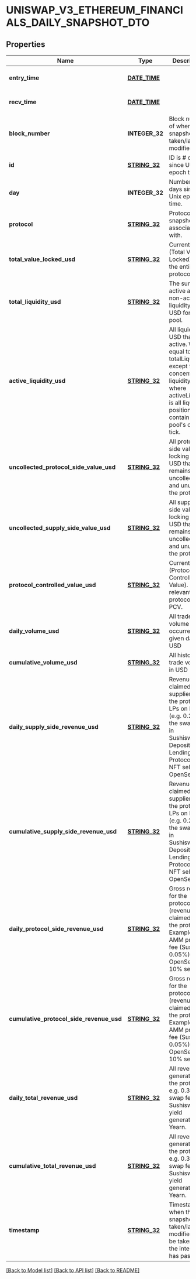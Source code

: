 # UNISWAP_V3_ETHEREUM_FINANCIALS_DAILY_SNAPSHOT_DTO

## Properties
Name | Type | Description | Notes
------------ | ------------- | ------------- | -------------
**entry_time** | [**DATE_TIME**](DATE_TIME.md) |  | [optional] [default to null]
**recv_time** | [**DATE_TIME**](DATE_TIME.md) |  | [optional] [default to null]
**block_number** | **INTEGER_32** | Block number of when this snapshot was taken/last modified.) | [optional] [default to null]
**id** | [**STRING_32**](STRING_32.md) | ID is # of days since Unix epoch time. | [optional] [default to null]
**day** | **INTEGER_32** | Number of days since Unix epoch time. | [optional] [default to null]
**protocol** | [**STRING_32**](STRING_32.md) | Protocol this snapshot is associated with. | [optional] [default to null]
**total_value_locked_usd** | [**STRING_32**](STRING_32.md) | Current TVL (Total Value Locked) of the entire protocol. | [optional] [default to null]
**total_liquidity_usd** | [**STRING_32**](STRING_32.md) | The sum of all active and non-active liquidity in USD for this pool. | [optional] [default to null]
**active_liquidity_usd** | [**STRING_32**](STRING_32.md) | All liquidity in USD that is active. Will be equal to totalLiquidity except for in concentrated liquidity - where activeLiquidity is all liquidity positions that contain the pool&#39;s current tick. | [optional] [default to null]
**uncollected_protocol_side_value_usd** | [**STRING_32**](STRING_32.md) | All protocol-side value locking in USD that remains uncollected and unused in the protocol. | [optional] [default to null]
**uncollected_supply_side_value_usd** | [**STRING_32**](STRING_32.md) | All supply-side value locking in USD that remains uncollected and unused in the protocol. | [optional] [default to null]
**protocol_controlled_value_usd** | [**STRING_32**](STRING_32.md) | Current PCV (Protocol Controlled Value). Only relevant for protocols with PCV. | [optional] [default to null]
**daily_volume_usd** | [**STRING_32**](STRING_32.md) | All trade volume occurred in a given day, in USD | [optional] [default to null]
**cumulative_volume_usd** | [**STRING_32**](STRING_32.md) | All historical trade volume in USD | [optional] [default to null]
**daily_supply_side_revenue_usd** | [**STRING_32**](STRING_32.md) | Revenue claimed by suppliers to the protocol. LPs on DEXs (e.g. 0.25% of the swap fee in Sushiswap). Depositors on Lending Protocols. NFT sellers on OpenSea. | [optional] [default to null]
**cumulative_supply_side_revenue_usd** | [**STRING_32**](STRING_32.md) | Revenue claimed by suppliers to the protocol. LPs on DEXs (e.g. 0.25% of the swap fee in Sushiswap). Depositors on Lending Protocols. NFT sellers on OpenSea. | [optional] [default to null]
**daily_protocol_side_revenue_usd** | [**STRING_32**](STRING_32.md) | Gross revenue for the protocol (revenue claimed by the protocol). Examples: AMM protocol fee (Sushi’s 0.05%). OpenSea 10% sell fee. | [optional] [default to null]
**cumulative_protocol_side_revenue_usd** | [**STRING_32**](STRING_32.md) | Gross revenue for the protocol (revenue claimed by the protocol). Examples: AMM protocol fee (Sushi’s 0.05%). OpenSea 10% sell fee. | [optional] [default to null]
**daily_total_revenue_usd** | [**STRING_32**](STRING_32.md) | All revenue generated by the protocol. e.g. 0.30% of swap fee in Sushiswap, all yield generated by Yearn. | [optional] [default to null]
**cumulative_total_revenue_usd** | [**STRING_32**](STRING_32.md) | All revenue generated by the protocol. e.g. 0.30% of swap fee in Sushiswap, all yield generated by Yearn. | [optional] [default to null]
**timestamp** | [**STRING_32**](STRING_32.md) | Timestamp of when this snapshot was taken/last modified (May be taken after the interval has passed). | [optional] [default to null]

[[Back to Model list]](../README.md#documentation-for-models) [[Back to API list]](../README.md#documentation-for-api-endpoints) [[Back to README]](../README.md)


